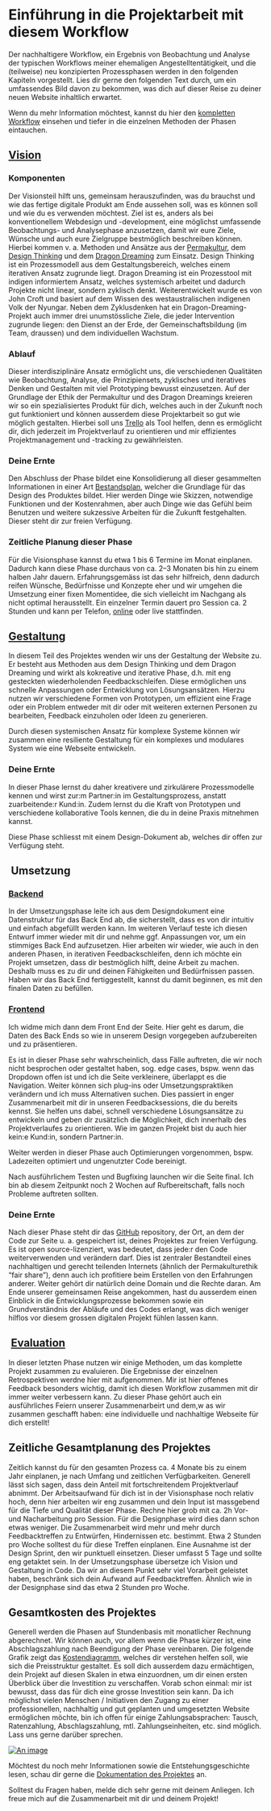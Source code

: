# Einführung in die Projektarbeit mit diesem Workflow

Der nachhaltigere Workflow, ein Ergebnis von Beobachtung und Analyse der typischen Workflows meiner ehemaligen Angestelltentätigkeit, und die (teilweise) neu konzipierten Prozessphasen werden in den folgenden Kapiteln vorgestellt. Lies dir gerne den folgenden Text durch, um ein umfassendes Bild davon zu bekommen, was dich auf dieser Reise zu deiner neuen Website inhaltlich erwartet.

Wenn du mehr Information möchtest, kannst du hier den [kompletten Workflow](https://trello.com/w/userworkspaceaa1c57b2e62ef5488e9680dea9d99fce) einsehen und tiefer in die einzelnen Methoden der Phasen eintauchen.

## [Vision](https://trello.com/b/DQbLT8JS/vision)

### Komponenten

Der Visionsteil hilft uns, gemeinsam herauszufinden, was du brauchst und wie das fertige digitale Produkt am Ende aussehen soll, was es können soll und wie du es verwenden möchtest. Ziel ist es, anders als bei konventionellem Webdesign und -development, eine möglichst umfassende Beobachtungs- und Analysephase anzusetzen, damit wir eure Ziele, Wünsche und auch eure Zielgruppe bestmöglich beschreiben können. Hierbei kommen v. a. Methoden und Ansätze aus der [Permakultur](https://www.permakultur.de/was-ist-permakultur), dem [Design Thinking](https://www.interaction-design.org/literature/topics/design-thinking) und dem [Dragon Dreaming](https://dragondreaming.org/) zum Einsatz. Design Thinking ist ein Prozessmodell aus dem Gestaltungsbereich, welches einem iterativen Ansatz zugrunde liegt. Dragon Dreaming ist ein Prozesstool mit indigen informiertem Ansatz, welches systemisch arbeitet und dadurch Projekte nicht linear, sondern zyklisch denkt. Weiterentwickelt wurde es von John Croft und basiert auf dem Wissen des westaustralischen indigenen Volk der Nyungar. Neben dem Zyklusdenken hat ein Dragon-Dreaming-Projekt auch immer drei unumstössliche Ziele, die jeder Intervention zugrunde liegen: den Dienst an der Erde, der Gemeinschaftsbildung (im Team, draussen) und dem individuellen Wachstum.

### Ablauf

Dieser interdisziplinäre Ansatz ermöglicht uns, die verschiedenen Qualitäten wie Beobachtung, Analyse, die Prinzipiensets, zyklisches und iteratives Denken und Gestalten mit viel Prototyping bewusst einzusetzen. Auf der Grundlage der Ethik der Permakultur und des Dragon Dreamings kreieren wir so ein spezialisiertes Produkt für dich, welches auch in der Zukunft noch gut funktioniert und können ausserdem diese Projektarbeit so gut wie möglich gestalten. Hierbei soll uns [Trello](https://trello.com/) als Tool helfen, denn es ermöglicht dir, dich jederzeit im Projektverlauf zu orientieren und mir effizientes Projektmanagement und -tracking zu gewährleisten.
<!-- 
Konkret werden wir in der Visionsphase viele Fragen wie bspw. das [Initial Interview](../../workflow/detailed/vision.md#initial-interview) oder die [9 Ways Of Observation](../../workflow/detailed/vision.md#9-ways-of-observation) durcharbeiten, aber auch träumerisch und maximalplanerisch mit dem [Traumkreis](../../workflow/detailed/vision.md#traumkreis) und den [Traumskizzen](../../workflow/detailed/vision.md#traumskizzen) erkunden, was denn abseits der Ratio so möglich sein kann. Hieraus werden wir dann eine starke [Vision](../../workflow/detailed/vision.md#vision) kreieren, die uns als Nordstern während unserer gemeinsamen Zusammenarbeit dient und uns immer wieder zu dem zurückführt was dir wichtig ist, sollten wir mal zu sehr im Detail gefangen sein.  -->

### Deine Ernte

Den Abschluss der Phase bildet eine Konsolidierung all dieser gesammelten Informationen in einer Art [Bestandsplan](../../workflow/detailed/vision.md#bestandsplan), welcher die Grundlage für das Design des Produktes bildet. Hier werden Dinge wie Skizzen, notwendige Funktionen und der Kostenrahmen, aber auch Dinge wie das Gefühl beim Benutzen und weitere sukzessive Arbeiten für die Zukunft festgehalten. Dieser steht dir zur freien Verfügung.

<!-- Generell sind die verschiedenen Karten chronologisch angeordnet, d. h., kommen auch ungefähr nacheinander zum Einsatz. Allerdings kann es auch einige Methoden und Interventionen im Backlog geben, die wir vielleicht nie oder erst später / früher brauchen. Das kommt ganz auf deinen / euren Prozess an. Betrachte(t) sie einfach als eine Art Werkzeugkoffer mit Handlungsempfehlung, aus dem wir bei Bedarf das herausnehmen, was uns weiterhilft. Du/ihr bist/seid herzlich dazu eingeladen, hier auch weitere Methoden vorzuschlagen oder anzupassen, wenn dir / euch das hilfreich erscheint. -->

### Zeitliche Planung dieser Phase

Für die Visionsphase kannst du etwa 1 bis 6 Termine im Monat einplanen. Dadurch kann diese Phase durchaus von ca. 2–3 Monaten bis hin zu einem halben Jahr dauern. Erfahrungsgemäss ist das sehr hilfreich, denn dadurch reifen Wünsche, Bedürfnisse und Konzepte eher und wir umgehen die Umsetzung einer fixen Momentidee, die sich vielleicht im Nachgang als nicht optimal herausstellt. Ein einzelner Termin dauert pro Session ca. 2 Stunden und kann per Telefon, [online](https://www.senfcall.de/) oder live stattfinden.

## [Gestaltung](https://trello.com/b/eBY2NCgr)

In diesem Teil des Projektes wenden wir uns der Gestaltung der Website zu. Er besteht aus Methoden aus dem Design Thinking und dem Dragon Dreaming und wirkt als kokreative und iterative Phase, d.h. mit eng gesteckten wiederholenden Feedbackschleifen. Diese ermöglichen uns schnelle Anpassungen oder Entwicklung von Lösungsansätzen. Hierzu nutzen wir verschiedene Formen von Prototypen, um effizient eine Frage oder ein Problem entweder mit dir oder mit weiteren externen Personen zu bearbeiten, Feedback einzuholen oder Ideen zu generieren.

Durch diesen systemischen Ansatz für komplexe Systeme können wir zusammen eine resiliente Gestaltung für ein komplexes und modulares System wie eine Webseite entwickeln.

### Deine Ernte

In dieser Phase lernst du daher kreativere und zirkulärere Prozessmodelle kennen und wirst zur:m Partner:in im Gestaltungsprozess, anstatt zuarbeitende:r Kund:in. Zudem lernst du die Kraft von Prototypen und verschiedene kollaborative Tools kennen, die du in deine Praxis mitnehmen kannst.

Diese Phase schliesst mit einem Design-Dokument ab, welches dir offen zur Verfügung steht.

##  Umsetzung

### [Backend](https://trello.com/b/ygakLN72)

In der Umsetzungsphase leite ich aus dem Designdokument eine Datenstruktur für das Back End ab, die sicherstellt, dass es von dir intuitiv und einfach abgefüllt werden kann. Im weiteren Verlauf teste ich diesen Entwurf immer wieder mit dir und nehme ggf. Anpassungen vor, um ein stimmiges Back End aufzusetzen. Hier arbeiten wir wieder, wie auch in den anderen Phasen, in iterativen Feedbackschleifen, denn ich möchte ein Projekt umsetzen, dass dir bestmöglich hilft, deine Arbeit zu machen. Deshalb muss es zu dir und deinen Fähigkeiten und Bedürfnissen passen. Haben wir das Back End fertiggestellt, kannst du damit beginnen, es mit den finalen Daten zu befüllen.

<!-- werden wir uns als erstes auf einen nachhaltigen Hoster festlegen. Hier unterstütze ich dich bei der Auswahl und der Bestellung oder des Umzugs deiner Domain, der Einrichtung eines Mailaccounts für deine Domain etc. Im nächsten Schritt nehme ich auf Grundlage des Designdokumentes eine https://trello.com/c/iQ7PBJFa/8-strukturelle-analyse  vor, d. h. ich leite ab, welche Datenfelder das Back End braucht, damit es von dir intuitiv und einfach abgefüllt werden kann. Dies passiert in enger Anlehnung an das Design, damit bestmöglich abstrakte Datenbankmasken verhindert werden können und dir klar ist, woran du grade arbeitest.  -->

### [Frontend](https://trello.com/b/IPhgggyv)

Ich widme mich dann dem Front End der Seite. Hier geht es darum, die Daten des Back Ends so wie in unserem Design vorgegeben aufzubereiten und zu präsentieren.

 <!-- Wie auch im Design sind hier echte Beispieldaten von dir wie Texte, Bilder, ggf. Videos, dein Logo, etc. sehr wichtig, um mit echten Daten zu gestalten und zu entwickeln., da Blindtext wie lorem ipsum anders umbricht als unsere Sprache und dadurch das Layout verändern kann. Ausserdem wird für dich einfacher, einen Bezug herzustellen. -->

Es ist in dieser Phase sehr wahrscheinlich, dass Fälle auftreten, die wir noch nicht besprochen oder gestaltet haben, sog. edge cases, bspw. wenn das Dropdown offen ist und ich die Seite verkleinere, überlappt es die Navigation. Weiter können sich plug-ins oder Umsetzungspraktiken verändern und ich muss Alternativen suchen. Dies passiert in enger Zusammenarbeit mit dir in unseren Feedbacksessions, die du bereits kennst. Sie helfen uns dabei, schnell verschiedene Lösungsansätze zu entwickeln und geben dir zusätzlich die Möglichkeit, dich innerhalb des Projektverlaufes zu orientieren. Wie im ganzen Projekt bist du auch hier kein:e Kund:in, sondern Partner:in.

Weiter werden in dieser Phase auch Optimierungen vorgenommen, bspw. Ladezeiten optimiert und ungenutzter Code bereinigt.

Nach ausführlichem Testen und Bugfixing launchen wir die Seite final. Ich bin ab diesem Zeitpunkt noch 2 Wochen auf Rufbereitschaft, falls noch Probleme auftreten sollten.

<!-- Ist die Seite zu ca. 80% umgesetzt, werde ich sie für eine <https://trello.com/c/MGv45kI7/11-interim-evaluation> auf einer Subdomain  (<www.dev.deinedomain.com>) live schalten (deployen), um etwaige bugs, edge cases und Browserinkompatibilitäten direkt feststellen und beheben zu können. In dieser Schlussphase wird sich unsere Zusammenarbeit noch einmal intensivieren, denn je mehr Augenpaare die Seite auf Designabweichungen untersuchen, desto besser. Wenn wir mit dem Ergebnis zufrieden sind, wird sie final live geschaltet, dieses Mal auf <www.deinedomain.com>. Ich bin ab diesem Zeitpunkt noch 2 Wochen sozusagen auf Rufbereitschaft für ein <https://trello.com/c/40R6fXiz/14-bugfixing>, falls noch Probleme auftreten sollten. -->

### Deine Ernte

Nach dieser Phase steht dir das [GitHub](https://github.com/) repository, der Ort, an dem der Code zur Seite u. a. gespeichert ist, deines Projektes zur freien Verfügung. Es ist open source-lizenziert, was bedeutet, dass jede:r den Code weiterverwenden und verändern darf. Dies ist zentraler Bestandteil eines nachhaltigen und gerecht teilenden Internets (ähnlich der Permakulturethik “fair share”), denn auch ich profitiere beim Erstellen von den Erfahrungen anderer. Weiter gehört dir natürlich deine Domain und die Rechte daran. Am Ende unserer gemeinsamen Reise angekommen, hast du ausserdem einen Einblick in die Entwicklungsprozesse bekommen sowie ein Grundverständnis der Abläufe und des Codes erlangt, was dich weniger hilflos vor diesem grossen digitalen Projekt fühlen lassen kann.

##  [Evaluation](https://trello.com/b/Ya21BO5A)

In dieser letzten Phase nutzen wir einige Methoden, um das komplette Projekt zusammen zu evaluieren. Die Ergebnisse der einzelnen Retrospektiven werdne hier mit aufgenommen. Mir ist hier offenes Feedback besonders wichtig, damit ich diesen Workflow zusammen mit dir immer weiter verbessern kann. Zu dieser Phase gehört auch ein ausführliches Feiern unserer Zusammenarbeirt und dem,w as wir zusammen geschafft haben: eine individuelle und nachhaltige Webseite für dich erstellt!

## Zeitliche Gesamtplanung des Projektes

Zeitlich kannst du für den gesamten Prozess ca. 4 Monate bis zu einem Jahr einplanen, je nach Umfang und zeitlichen Verfügbarkeiten.  Generell lässt sich sagen, dass dein Anteil mit fortschreitendem Projektverlauf abnimmt. Der Arbeitsaufwand für dich ist in der Visionsphase noch relativ hoch, denn hier arbeiten wir eng zusammen und dein Input ist massgebend für die Tiefe und Qualität dieser Phase. Rechne hier grob mit ca. 2h Vor- und Nacharbeitung pro Session. Für die Designphase wird dies dann schon etwas weniger. Die Zusammenarbeit wird mehr und mehr durch Feedbacktreffen zu Entwürfen, Hindernissen etc. bestimmt. Etwa 2 Stunden pro Woche solltest du für diese Treffen einplanen. Eine Ausnahme ist der Design Sprint, den wir punktuell einsetzen. Dieser umfasst 5 Tage und sollte eng getaktet sein. In der Umsetzungsphase übersetze ich Vision und Gestaltung in Code. Da wir an diesem Punkt sehr viel Vorarbeit geleistet haben, beschränk sich dein Aufwand auf Feedbacktreffen. Ähnlich wie in der Designphase sind das etwa 2 Stunden pro Woche.

## Gesamtkosten des Projektes

Generell werden die Phasen auf Stundenbasis mit monatlicher Rechnung abgerechnet. Wir können auch, vor allem wenn die Phase kürzer ist, eine Abschlagszahlung nach Beendigung der Phase vereinbaren. Die folgende Grafik zeigt das [Kostendiagramm](https://miro.com/app/board/uXjVL_R46IQ=/?share_link_id=562033574911), welches dir verstehen helfen soll, wie sich die Preisstruktur gestaltet. Es soll dich ausserdem dazu ermächtigen, dein Projekt auf diesen Skalen in etwa einzuordnen, um dir einen ersten Überblick über die Investition zu verschaffen. Vorab schon einmal: mir ist bewusst, dass das für dich eine grosse Investition sein kann. Da ich möglichst vielen Menschen / Initiativen den Zugang zu einer professionellen, nachhaltig und gut geplanten und umgesetzten Website ermöglichen möchte, bin ich offen für einige Zahlungsabsprachen: Tausch, Ratenzahlung, Abschlagszahlung, mtl. Zahlungseinheiten, etc. sind möglich. Lass uns gerne darüber sprechen.

<a href="https://miro.com/app/board/uXjVL_R46IQ=/" target="_blank">![An image](../../assets/images/kostendiagramm.png)</a>

Möchtest du noch mehr Informationen sowie die Entstehungsgeschichte lesen, schau dir gerne die [Dokumentation des Projektes](../documentation) an.

Solltest du Fragen haben, melde dich sehr gerne mit deinem Anliegen. Ich freue mich auf die Zusammenarbeit mit dir und deinem Projekt!

<!-- Solltest du Anmerkungen, Kritik oder Ideen haben, die du teilen möchtest, melde dich bitte gerne unter [dev@nadineprigann.de](mail.to:dev@nadineprigann.de). Ich freue mich immer auf Austausch und Kollaboration, denn dadurch kann ein resilienteres Projekt entstehen. -->

<!-- Für mich gingen mit dem Design des Workflows auch die Fragen der Repräsentation einher: wo wird dieser Workflow festgehalten? Wie wird er visuell dargestellt? Welche Aufgaben hat diese Visualisierung? Kann ich die reine Visualisierung mit einem Mehrwert verknüpfen? -->
